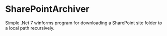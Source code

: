 # SharePointArchiver
Simple .Net 7 winforms program for downloading a SharePoint site folder to a local path recursively.
